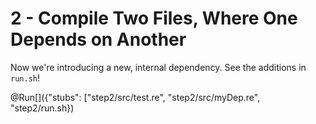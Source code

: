 # 2 - Compile Two Files, Where One Depends on Another

Now we're introducing a new, internal dependency. See the additions in `run.sh`!

@Run[]({"stubs": ["step2/src/test.re", "step2/src/myDep.re", "step2/run.sh})
